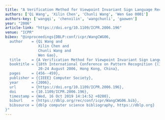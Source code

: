 ```yaml
---
title: "A Verification Method for Viewpoint Invariant Sign Language Recognition"
authors: ['Qi Wang', 'Xilin Chen', 'Chunli Wang', 'Wen Gao 0001']
authors-key: ['wangqi', 'chenxilin', 'wangchunli', 'gaowen']
year: "2006"
article-link: "https://doi.org/10.1109/ICPR.2006.196"
venue: "ICPR"
bibex: "@inproceedings{DBLP:conf/icpr/WangCWG06,
  author    = {Qi Wang and
               Xilin Chen and
               Chunli Wang and
               Wen Gao},
  title     = {A Verification Method for Viewpoint Invariant Sign Language Recognition},
  booktitle = {18th International Conference on Pattern Recognition {(ICPR} 2006),
               20-24 August 2006, Hong Kong, China},
  pages     = {456--459},
  publisher = {{IEEE} Computer Society},
  year      = {2006},
  url       = {https://doi.org/10.1109/ICPR.2006.196},
  doi       = {10.1109/ICPR.2006.196},
  timestamp = {Wed, 16 Oct 2019 14:14:52 +0200},
  biburl    = {https://dblp.org/rec/conf/icpr/WangCWG06.bib},
  bibsource = {dblp computer science bibliography, https://dblp.org}
}"
---
```

